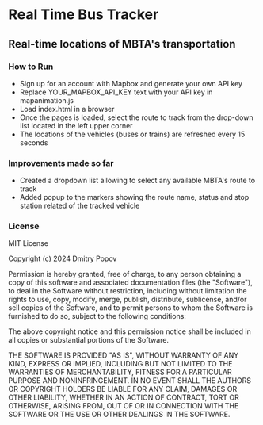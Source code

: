 # Real Time Bus Tracker

## Real-time locations of MBTA's transportation

### How to Run
- Sign up for an account with Mapbox and generate your own API key
- Replace YOUR_MAPBOX_API_KEY text with your API key in mapanimation.js
- Load index.html in a browser
- Once the pages is loaded, select the route to track from the drop-down list located in the left upper corner
- The locations of the vehicles (buses or trains) are refreshed every 15 seconds


### Improvements made so far

- Created a dropdown list allowing to select any available MBTA's route to track
- Added popup to the markers showing the route name, status and stop station related of the tracked vehicle

### License
MIT License

Copyright (c) 2024 Dmitry Popov

Permission is hereby granted, free of charge, to any person obtaining a copy
of this software and associated documentation files (the "Software"), to deal
in the Software without restriction, including without limitation the rights
to use, copy, modify, merge, publish, distribute, sublicense, and/or sell
copies of the Software, and to permit persons to whom the Software is
furnished to do so, subject to the following conditions:

The above copyright notice and this permission notice shall be included in all
copies or substantial portions of the Software.

THE SOFTWARE IS PROVIDED "AS IS", WITHOUT WARRANTY OF ANY KIND, EXPRESS OR
IMPLIED, INCLUDING BUT NOT LIMITED TO THE WARRANTIES OF MERCHANTABILITY,
FITNESS FOR A PARTICULAR PURPOSE AND NONINFRINGEMENT. IN NO EVENT SHALL THE
AUTHORS OR COPYRIGHT HOLDERS BE LIABLE FOR ANY CLAIM, DAMAGES OR OTHER
LIABILITY, WHETHER IN AN ACTION OF CONTRACT, TORT OR OTHERWISE, ARISING FROM,
OUT OF OR IN CONNECTION WITH THE SOFTWARE OR THE USE OR OTHER DEALINGS IN THE
SOFTWARE.
